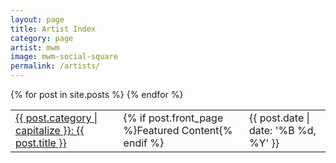 ```yaml
---
layout: page
title: Artist Index
category: page
artist: mwm
image: mwm-social-square
permalink: /artists/
---
```

<table id="artist-table">
{% for post in site.posts %}
  <tr class="index-{{ post.category }}-row">
    <td><a href="{{ post.permalink }}"><span class="index-{{ post.category }}">{{ post.category | capitalize }}: </span>{{ post.title }}</a></td>
    <td>{% if post.front_page %}Featured Content{% endif %}</td>
    <td>{{ post.date | date: '%B %d, %Y' }}</td>
  </tr>
{% endfor %}
</table>
